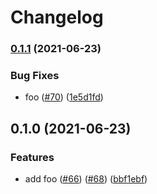 # Changelog

### [0.1.1](https://www.github.com/noslouch/workflow-debug/compare/foo-v0.1.0...foo-v0.1.1) (2021-06-23)


### Bug Fixes

* foo ([#70](https://www.github.com/noslouch/workflow-debug/issues/70)) ([1e5d1fd](https://www.github.com/noslouch/workflow-debug/commit/1e5d1fd287e3cc4838156f42870fd1e7c7be655d))

## 0.1.0 (2021-06-23)


### Features

* add foo ([#66](https://www.github.com/noslouch/workflow-debug/issues/66)) ([#68](https://www.github.com/noslouch/workflow-debug/issues/68)) ([bbf1ebf](https://www.github.com/noslouch/workflow-debug/commit/bbf1ebf4ba0c4d46d4d3dea7f170d3b447e1ac5e))
